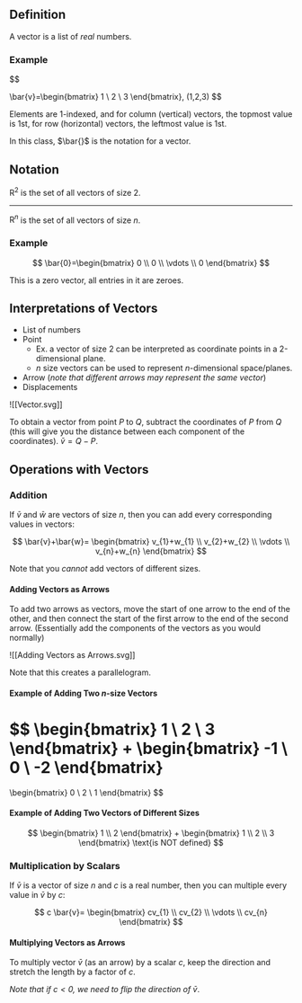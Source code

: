 ## Definition

A vector is a list of *real* numbers.

### Example

$$

\bar{v}=\begin{bmatrix}
1 \\
2 \\
3
\end{bmatrix}, (1,2,3)
$$

Elements are 1-indexed, and for column (vertical) vectors, the topmost value is 1st, for row (horizontal) vectors, the leftmost value is 1st.

In this class, $\bar{}$  is the notation for a vector.

## Notation

$\text{R}^2$ is the set of all vectors of size 2.
***
$\text{R}^n$ is the set of all vectors of size $n$.

### Example

$$
\bar{0}=\begin{bmatrix}
0 \\
0 \\
\vdots \\
0
\end{bmatrix}
$$

This is a zero vector, all entries in it are zeroes.

## Interpretations of Vectors

- List of numbers
- Point
	- Ex. a vector of size 2 can be interpreted as coordinate points in a 2-dimensional plane.
	- $n$ size vectors can be used to represent $n$-dimensional space/planes.
- Arrow (*note that different arrows may represent the same vector*)
- Displacements

![[Vector.svg]]

To obtain a vector from point $P$ to $Q$, subtract the coordinates of $P$ from $Q$ (this will give you the distance between each component of the coordinates). $\bar{v}=Q-P$.

## Operations with Vectors

### Addition

If $\bar{v}$ and $\bar{w}$ are vectors of size $n$, then you can add every corresponding values in vectors:

$$
\bar{v}+\bar{w}=
\begin{bmatrix}
v_{1}+w_{1} \\
v_{2}+w_{2} \\
\vdots \\
v_{n}+w_{n}
\end{bmatrix}
$$

Note that you *cannot* add vectors of different sizes.

#### Adding Vectors as Arrows

To add two arrows as vectors, move the start of one arrow to the end of the other, and then connect the start of the first arrow to the end of the second arrow. (Essentially add the components of the vectors as you would normally)

![[Adding Vectors as Arrows.svg]]

Note that this creates a parallelogram.

#### Example of Adding Two $n$-size Vectors

$$
\begin{bmatrix}
1 \\
2  \\
3
\end{bmatrix}
+
\begin{bmatrix}
-1 \\
0 \\
-2
\end{bmatrix}
=
\begin{bmatrix}
0 \\
2 \\
1
\end{bmatrix}
$$

#### Example of Adding Two Vectors of Different Sizes

$$
\begin{bmatrix}
1 \\
2
\end{bmatrix}
+
\begin{bmatrix}
1 \\
2 \\
3
\end{bmatrix}
\text{is NOT defined}
$$


### Multiplication by Scalars

If $\bar{v}$ is a vector of size $n$ and $c$ is a real number, then you can multiple every value in $\bar{v}$ by $c$:

$$
c \bar{v}=
\begin{bmatrix}
cv_{1} \\
cv_{2} \\
\vdots \\
cv_{n}
\end{bmatrix}
$$

#### Multiplying Vectors as Arrows

To multiply vector $\bar{v}$ (as an arrow) by a scalar $c$, keep the direction and stretch the length by a factor of $c$. 

*Note that if $c<0$, we need to flip the direction of $\bar{v}$*.